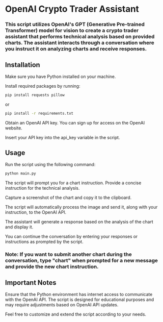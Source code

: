 # OpenAI Crypto Trader Assistant

### This script utilizes OpenAI's GPT (Generative Pre-trained Transformer) model for vision to create a crypto trader assistant that performs technical analysis based on provided charts. The assistant interacts through a conversation where you instruct it on analyzing charts and receive responses.
## Installation

Make sure you have Python installed on your machine.

Install required packages by running:

```bash
pip install requests pillow
```
or
```bash
pip install -r requirements.txt
```
Obtain an OpenAI API key. You can sign up for access on the OpenAI website.

Insert your API key into the api_key variable in the script.

## Usage

Run the script using the following command:

```bash
python main.py
```

The script will prompt you for a chart instruction. Provide a concise instruction for the technical analysis.

Capture a screenshot of the chart and copy it to the clipboard.

The script will automatically process the image and send it, along with your instruction, to the OpenAI API.

The assistant will generate a response based on the analysis of the chart and display it.

You can continue the conversation by entering your responses or instructions as prompted by the script.

### Note: If you want to submit another chart during the conversation, type "chart" when prompted for a new message and provide the new chart instruction.
## Important Notes

Ensure that the Python environment has internet access to communicate with the OpenAI API.
The script is designed for educational purposes and may require adjustments based on OpenAI API updates.

Feel free to customize and extend the script according to your needs.
